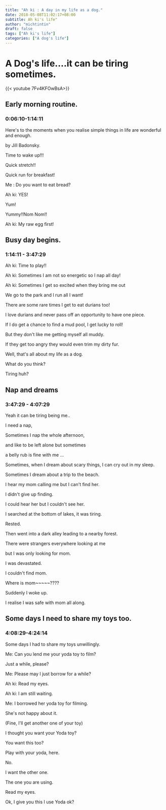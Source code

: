 ```yaml
---
title: "Ah ki : A day in my life as a dog."
date: 2018-05-08T11:02:17+08:00
subtitle: Ah ki's life"
author: "michtintin"
draft: false
tags: ["Ah ki's life"]
categories: ["A dog's life"]
---
```

# A Dog's life....it can be tiring sometimes.

{{< youtube 7Fv4KFOwBsA>}}

## Early morning routine.
### 0:06:10-1:14:11
Here's to the moments when you realise simple
things in life are wonderful and enough.

by Jill Badonsky.

Time to wake up!!!

Quick stretch!!

Quick run for breakfast!

Me : Do you want to eat bread?

Ah ki: YES!

Yum!

Yummy!!Nom Nom!!

Ah ki: My raw egg first!


## Busy day begins.
### 1:14:11 - 3:47:29

Ah ki: Time to play!!

Ah ki: Sometimes I am not so energetic so
I nap all day!

Ah ki: Sometimes I get so excited when they
bring me out

We go to the park and I run all I want!

There are some rare times I get to eat durians
too!

I love durians and never pass off an opportunity
to have one piece.

If I do get a chance to find a mud pool, I
get lucky to roll!

But they don't like me getting myself all
muddy.

If they get too angry they would even trim
my dirty fur.

Well, that's all about my life as a dog.

What do you think?

Tiring huh?


## Nap and dreams
### 3:47:29 - 4:07:29

Yeah it can be tiring being me..

I need a nap,

Sometimes I nap the whole afternoon,

and like to be left alone but sometimes

a belly rub is fine with me ...

Sometimes, when I dream about scary things,
I can cry out in my sleep.

Sometimes I dream about a trip to the beach.

I hear my mom calling me but I can't find
her.

I didn't give up finding.

I could hear her but I couldn't see her.

I searched at the bottom of lakes, it was
tiring.

Rested.

Then went into a dark alley leading to a nearby
forest.

There were strangers everywhere looking at
me

but I was only looking for mom.

I was devastated.

I couldn't find mom.

Where is mom~~~~~????

Suddenly I woke up.

I realise I was safe with mom all along.


## Some days I need to share my toys too.
### 4:08:29-4:24:14

Some days I had to share my toys unwillingly.

Me: Can you lend me your yoda toy to film?

Just a while, please?

Me: Please may I just borrow for a while?

Ah ki: Read my eyes.

Ah ki: I am still waiting.

Me: I borrowed her yoda toy for filming.

She's not happy about it.

(Fine, I'll get another one of your toy)

I thought you want your Yoda toy?

You want this too?

Play with your yoda, here.

No.

I want the other one.

The one you are using.

Read my eyes.

Ok, I give you this I use Yoda ok?

